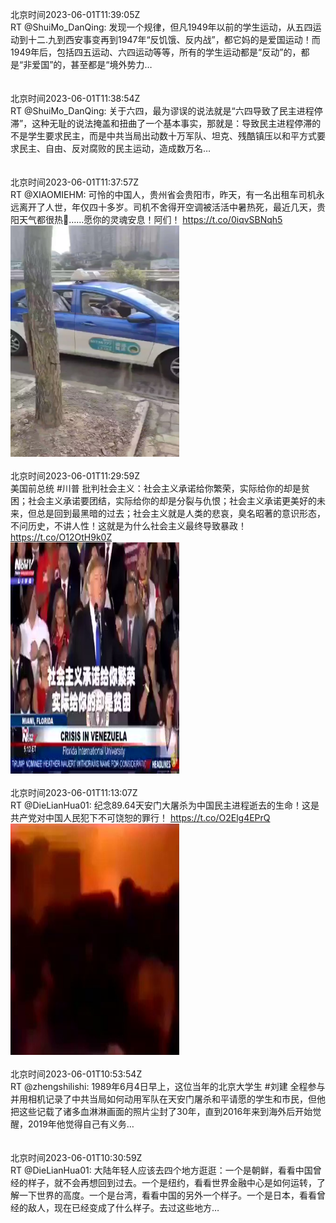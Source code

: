 北京时间2023-06-01T11:39:05Z<br>RT @ShuiMo_DanQing: 发现一个规律，但凡1949年以前的学生运动，从五四运动到十二.九到西安事变再到1947年“反饥饿、反内战”，都它妈的是爱国运动！而1949年后，包括四五运动、六四运动等等，所有的学生运动都是“反动”的，都是“非爱国”的，甚至都是“境外势力…<br><br><br>北京时间2023-06-01T11:38:54Z<br>RT @ShuiMo_DanQing: 关于六四，最为谬误的说法就是“六四导致了民主进程停滞”，这种无耻的说法掩盖和扭曲了一个基本事实，那就是：导致民主进程停滞的不是学生要求民主，而是中共当局出动数十万军队、坦克、残酷镇压以和平方式要求民主、自由、反对腐败的民主运动，造成数万名…<br><br><br>北京时间2023-06-01T11:37:57Z<br>RT @XIAOMIEHM: 可怜的中国人，贵州省会贵阳市，昨天，有一名出租车司机永远离开了人世，年仅四十多岁。司机不舍得开空调被活活中暑热死，最近几天，贵阳天气都很热🥵……愿你的灵魂安息！阿们！ https://t.co/0iqvSBNqh5<br><img src='/temp/video/2023/t-Month-6/y-Day-01/ShuiMo_DanQing/1664114031131754496_0.jpg' width='270' height='370'><br><br>北京时间2023-06-01T11:29:59Z<br>美国前总统 #川普 批判社会主义：社会主义承诺给你繁荣，实际给你的却是贫困；社会主义承诺要团结，实际给你的却是分裂与仇恨；社会主义承诺更美好的未来，但总是回到最黑暗的过去；社会主义就是人类的悲哀，臭名昭著的意识形态，不问历史，不讲人性！这就是为什么社会主义最终导致暴政！ https://t.co/O12OtH9k0Z<br><img src='/temp/video/2023/t-Month-6/y-Day-01/ShuiMo_DanQing/1664112025533034496_0.jpg' width='270' height='370'><br><br>北京时间2023-06-01T11:13:07Z<br>RT @DieLianHua01: 纪念89.64天安门大屠杀为中国民主进程逝去的生命！这是共产党对中国人民犯下不可饶恕的罪行！ https://t.co/O2Elg4EPrQ<br><img src='/temp/video/2023/t-Month-6/y-Day-01/ShuiMo_DanQing/1664107780771549184_0.jpg' width='270' height='370'><br><br>北京时间2023-06-01T10:53:54Z<br>RT @zhengshilishi: 1989年6月4日早上，这位当年的北京大学生 #刘建 全程参与并用相机记录了中共当局如何动用军队在天安门屠杀和平请愿的学生和市民，但他把这些记载了诸多血淋淋画面的照片尘封了30年，直到2016年来到海外后开始觉醒，2019年他觉得自己有义务…<br><br><br>北京时间2023-06-01T10:30:59Z<br>RT @DieLianHua01: 大陆年轻人应该去四个地方逛逛：一个是朝鲜，看看中国曾经的样子，就不会再想回到过去。一个是纽约，看看世界金融中心是如何运转，了解一下世界的高度。一个是台湾，看看中国的另外一个样子。一个是日本，看看曾经的敌人，现在已经变成了什么样子。去过这些地方…<br><br><br>